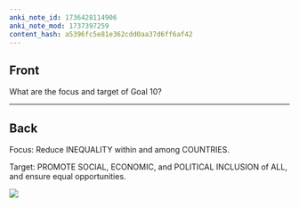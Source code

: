 ```yaml
---
anki_note_id: 1736428114906
anki_note_mod: 1737397259
content_hash: a5396fc5e81e362cdd0aa37d6ff6af42
---
```


## Front

What are the focus and target of Goal 10?

<hr/>

## Back

Focus: Reduce INEQUALITY within and among COUNTRIES.  
  
Target: PROMOTE SOCIAL, ECONOMIC, and POLITICAL INCLUSION of ALL, and ensure equal opportunities.  
  
![](paste-b6b09eecfebd9fb264cb52f3fa0819041c9eaeda.jpg)